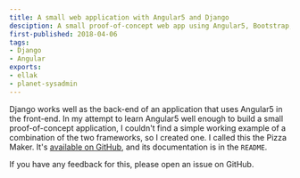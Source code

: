 ```yaml
---
title: A small web application with Angular5 and Django
desciption: A small proof-of-concept web app using Angular5, Bootstrap, Django and the Django Rest Framework.
first-published: 2018-04-06
tags:
- Django
- Angular
exports:
- ellak
- planet-sysadmin
---
```


Django works well as the back-end of an application that uses Angular5 in the front-end. In my attempt to learn
Angular5 well enough to build a small proof-of-concept application, I couldn't find a simple working example of a
combination of the two frameworks, so I created one. I called this the Pizza Maker. It's [available on GitHub][1], and
its documentation is in the `README`.

If you have any feedback for this, please open an issue on GitHub.

<!-- Links -->
[1]: https://github.com/marios-zindilis/pizza-maker "Pizza Maker"
